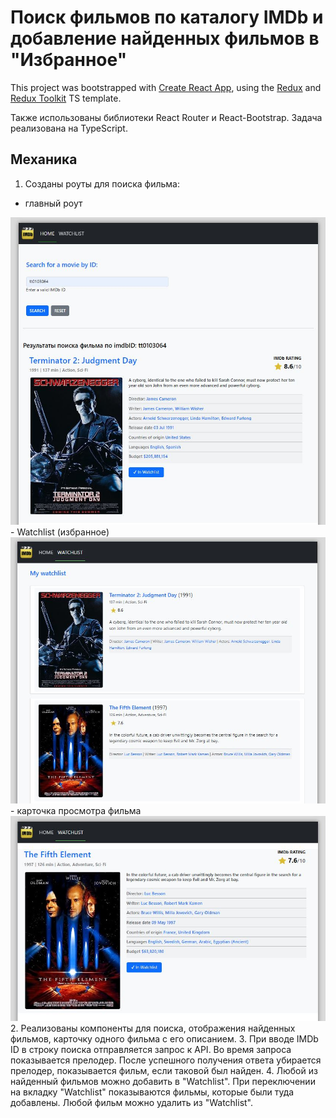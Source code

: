 # Поиск фильмов по каталогу IMDb и добавление найденных фильмов в "Избранное"

This project was bootstrapped with [Create React App](https://github.com/facebook/create-react-app), using the [Redux](https://redux.js.org/) and [Redux Toolkit](https://redux-toolkit.js.org/) TS template.

Также использованы библиотеки React Router и React-Bootstrap.
Задача реализована на TypeScript.

## Механика

1. Созданы роуты для поиска фильма:
-  главный роут 
<img width="900" alt="home-screenshot" src="https://github.com/Mali-zi/app-toolkit/blob/master/src/img/home-screenshot.JPG">
-  Watchlist (избранное)
<img width="900" alt="watchlist-screenshot" src="https://github.com/Mali-zi/app-toolkit/blob/master/src/img/watchlist-screenshot.JPG">
-  карточка просмотра фильма
<img width="900" alt="viewcard-screenshot" src="https://github.com/Mali-zi/app-toolkit/blob/master/src/img/viewcard-screenshot.JPG">
2. Реализованы компоненты для поиска, отображения найденных фильмов, карточку одного фильма с его описанием.
3. При вводе IMDb ID в строку поиска отправляется запрос к API. Во время запроса показывается прелодер. После успешного получения ответа убирается прелодер, показывается фильм, если таковой был найден. 
4. Любой из найденный фильмов можно добавить в "Watchlist". При переключении на вкладку "Watchlist" показываются фильмы, которые были туда добавлены. Любой фильм можно удалить из "Watchlist".
